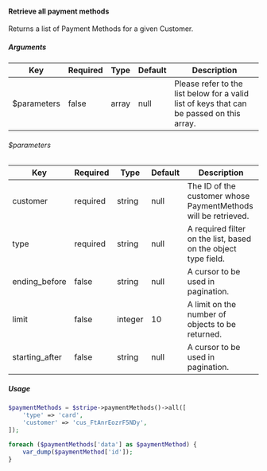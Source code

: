 #### Retrieve all payment methods

Returns a list of Payment Methods for a given Customer.

##### Arguments

<table>
    <thead>
        <th>Key</th>
        <th>Required</th>
        <th>Type</th>
        <th>Default</th>
        <th>Description</th>
    </thead>
    <tbody>
        <tr>
            <td>$parameters</td>
            <td>false</td>
            <td>array</td>
            <td>null</td>
            <td>Please refer to the list below for a valid list of keys that can be passed on this array.</td>
        </tr>
    </tbody>
</table>

###### $parameters

<table>
    <thead>
        <th>Key</th>
        <th>Required</th>
        <th>Type</th>
        <th>Default</th>
        <th>Description</th>
    </thead>
    <tbody>
        <tr>
            <td>customer</td>
            <td>required</td>
            <td>string</td>
            <td>null</td>
            <td>The ID of the customer whose PaymentMethods will be retrieved.</td>
        </tr>
        <tr>
            <td>type</td>
            <td>required</td>
            <td>string</td>
            <td>null</td>
            <td>A required filter on the list, based on the object type field.</td>
        </tr>
        <tr>
            <td>ending_before</td>
            <td>false</td>
            <td>string</td>
            <td>null</td>
            <td>A cursor to be used in pagination.</td>
        </tr>
        <tr>
            <td>limit</td>
            <td>false</td>
            <td>integer</td>
            <td>10</td>
            <td>A limit on the number of objects to be returned.</td>
        </tr>
        <tr>
            <td>starting_after</td>
            <td>false</td>
            <td>string</td>
            <td>null</td>
            <td>A cursor to be used in pagination.</td>
        </tr>
    </tbody>
</table>

##### Usage

```php
$paymentMethods = $stripe->paymentMethods()->all([
    'type' => 'card',
    'customer' => 'cus_FtAnrEozrF5NDy',
]);

foreach ($paymentMethods['data'] as $paymentMethod) {
    var_dump($paymentMethod['id']);
}
```
